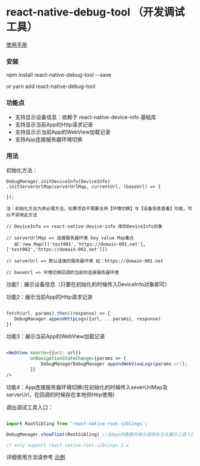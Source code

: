 # react-native-debug-tool （开发调试工具）

[使用手册](https://github.com/chende008/react-native-fast-app-sample)

### 安装

npm install react-native-debug-tool --save 

or yarn add react-native-debug-tool


### 功能点

 * 支持显示设备信息：依赖于 react-native-device-info 基础库
 * 支持显示当前App的Http请求记录
 * 支持显示示当前App的WebView加载记录
 * 支持App连接服务器环境切换

### 用法

 初始化方法：
 
  ```
  DebugManager.initDeviceInfo(DeviceInfo)
  .initServerUrlMap(serverUrlMap, currentUrl, (baseUrl) => {
  
  });
  
  注：初始化方法为非必需方法，如果项目不需要支持【环境切换】与【设备信息查看】功能，可以不调用此方法
  
  // DeviceInfo => react-native-device-info 库的DeviceInfo对象
  
  // serverUrlMap => 连接服务器环境 key value Map集合
     如：new Map([['test001','https://domain-001.net'],['test002','https://domain-002.net']])
     
  // serverUrl => 默认连接的服务器环境 如：https://domain-001.net
  
  // baseUrl => 环境切换回调的当前的连接服务器环境
  
  ```
功能1：展示设备信息（只要在初始化的时候传入DeviceInfo对象即可）

功能2：展示当前App的Http请求记录 

```js

fetch(url, params).then((response) => {
   DebugManager.appendHttpLogs({url, ...params}, response)
})

```
功能3：展示当前App的WebView加载记录

```jsx

<WebView source={{uri: url}}
         onNavigationStateChange={params => {
             DebugManagerDebugManager.appendWebViewLogs(params.url);
         }}
/>

```

功能4：App连接服务器环境切换(在初始化的时候传入severUrlMap及serverUrl，在回调的时候存在本地供Http使用)


调出调试工具入口：
```js

import RootSibling from 'react-native-root-siblings';

DebugManager.showFloat(RootSibling) //在App内需要的地方调用些方法展示工具入口浮点

// only support react-native-root-siblings 3.x

```

详细使用方法请参考 [示例](https://github.com/chende008/react-native-fast-app-sample)
